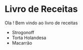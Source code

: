 # Livro de Receitas

Ola ! Bem vindo ao livro de receitas

- Strogonoff
- Torta Holandesa
- Macarrão
